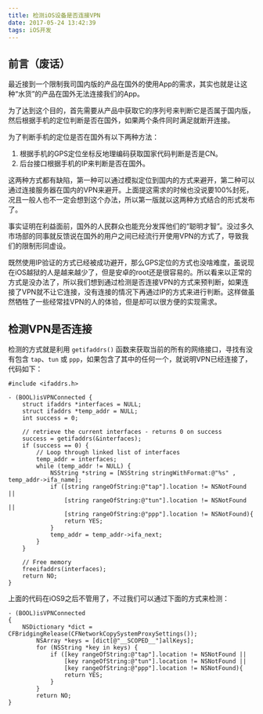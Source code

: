```yaml
---
title: 检测iOS设备是否连接VPN
date: 2017-05-24 13:42:39
tags: iOS开发
---
```


## 前言（废话）

最近接到一个限制我司国内版的产品在国外的使用App的需求，其实也就是让这种“水货”的产品在国外无法连接我们的App。

为了达到这个目的，首先需要从产品中获取它的序列号来判断它是否属于国内版，然后根据手机的定位判断是否在国外，如果两个条件同时满足就断开连接。

为了判断手机的定位是否在国外有以下两种方法：
1. 根据手机的GPS定位坐标反地理编码获取国家代码判断是否是CN。
2. 后台接口根据手机的IP来判断是否在国外。

这两种方式都有缺陷，第一种可以通过模拟定位到国内的方式来避开，第二种可以通过连接服务器在国内的VPN来避开。上面提这需求的时候也没说要100%封死，况且一般人也不一定会想到这个办法，所以第一版就以这两种方式结合的形式发布了。

事实证明在利益面前，国外的人民群众也能充分发挥他们的“聪明才智”。没过多久市场部的同事就反馈说在国外的用户之间已经流行开使用VPN的方式了，导致我们的限制形同虚设。

既然使用IP验证的方式已经被成功避开，那么GPS定位的方式也没啥难度，虽说现在iOS越狱的人是越来越少了，但是安卓的root还是很容易的。所以看来以正常的方式是没办法了，所以我们想到通过检测是否连接VPN的方式来预判断，如果连接了VPN就不让它连接，没有连接的情况下再通过IP的方式来进行判断。这样做虽然牺牲了一些经常挂VPN的人的体验，但是却可以很方便的实现需求。

## 检测VPN是否连接

检测的方式就是利用 `getifaddrs()` 函数来获取当前的所有的网络接口，寻找有没有包含 `tap`、`tun` 或 `ppp`，如果包含了其中的任何一个，就说明VPN已经连接了，代码如下：

```objc
#include <ifaddrs.h>

- (BOOL)isVPNConnected {
    struct ifaddrs *interfaces = NULL;
    struct ifaddrs *temp_addr = NULL;
    int success = 0;

    // retrieve the current interfaces - returns 0 on success
    success = getifaddrs(&interfaces);
    if (success == 0) {
        // Loop through linked list of interfaces
        temp_addr = interfaces;
        while (temp_addr != NULL) {
            NSString *string = [NSString stringWithFormat:@"%s" , temp_addr->ifa_name];
            if ([string rangeOfString:@"tap"].location != NSNotFound ||
                [string rangeOfString:@"tun"].location != NSNotFound ||
                [string rangeOfString:@"ppp"].location != NSNotFound){
                return YES;
            }
            temp_addr = temp_addr->ifa_next;
        }
    }

    // Free memory
    freeifaddrs(interfaces);
    return NO;
}
```

上面的代码在iOS9之后不管用了，不过我们可以通过下面的方式来检测：

```objc
- (BOOL)isVPNConnected
{
    NSDictionary *dict = CFBridgingRelease(CFNetworkCopySystemProxySettings());
        NSArray *keys = [dict[@"__SCOPED__"]allKeys];
        for (NSString *key in keys) {
            if ([key rangeOfString:@"tap"].location != NSNotFound ||
                [key rangeOfString:@"tun"].location != NSNotFound ||
                [key rangeOfString:@"ppp"].location != NSNotFound){
                return YES;
            }
        }
        return NO;
}
```